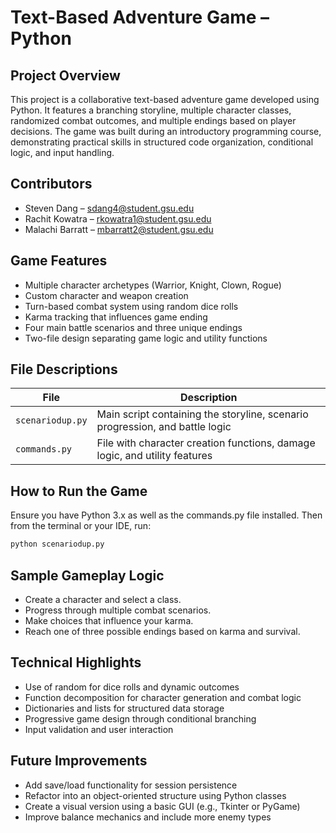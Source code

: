 # Text-Based Adventure Game – Python

## Project Overview
This project is a collaborative text-based adventure game developed using Python. It features a branching storyline, multiple character classes, randomized combat outcomes, and multiple endings based on player decisions. The game was built during an introductory programming course, demonstrating practical skills in structured code organization, conditional logic, and input handling.

## Contributors
- Steven Dang – sdang4@student.gsu.edu  
- Rachit Kowatra – rkowatra1@student.gsu.edu  
- Malachi Barratt – mbarratt2@student.gsu.edu

## Game Features
- Multiple character archetypes (Warrior, Knight, Clown, Rogue)
- Custom character and weapon creation
- Turn-based combat system using random dice rolls
- Karma tracking that influences game ending
- Four main battle scenarios and three unique endings
- Two-file design separating game logic and utility functions

## File Descriptions
| File | Description |
|------|-------------|
| `scenariodup.py` | Main script containing the storyline, scenario progression, and battle logic |
| `commands.py` | File with character creation functions, damage logic, and utility features |

## How to Run the Game
Ensure you have Python 3.x as well as the commands.py file installed. Then from the terminal or your IDE, run:

```bash
python scenariodup.py 
```

## Sample Gameplay Logic
- Create a character and select a class.
- Progress through multiple combat scenarios.
- Make choices that influence your karma.
- Reach one of three possible endings based on karma and survival.

## Technical Highlights
- Use of random for dice rolls and dynamic outcomes
- Function decomposition for character generation and combat logic
- Dictionaries and lists for structured data storage
- Progressive game design through conditional branching
- Input validation and user interaction

## Future Improvements
- Add save/load functionality for session persistence
- Refactor into an object-oriented structure using Python classes
- Create a visual version using a basic GUI (e.g., Tkinter or PyGame)
- Improve balance mechanics and include more enemy types
